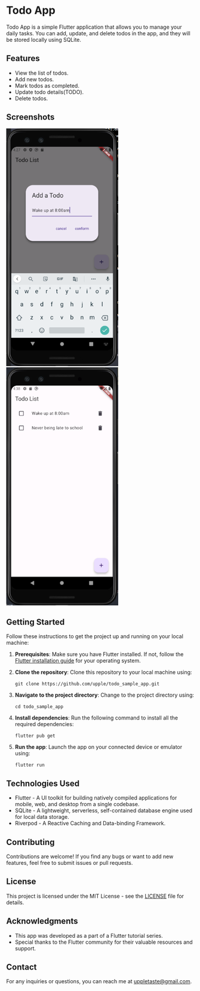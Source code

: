 # Todo App

Todo App is a simple Flutter application that allows you to manage your daily tasks. You can add, update, and delete todos in the app, and they will be stored locally using SQLite.

## Features

- View the list of todos.
- Add new todos.
- Mark todos as completed.
- Update todo details(TODO).
- Delete todos.

## Screenshots

<img src="img/screen_shot1.png" alt="screen_shot1" width="300">  <img src="img/screen_shot2.png" alt="screen_shot2" width="300">

## Getting Started

Follow these instructions to get the project up and running on your local machine:

1. **Prerequisites**: Make sure you have Flutter installed. If not, follow the [Flutter installation guide](https://flutter.dev/docs/get-started/install) for your operating system.

2. **Clone the repository**: Clone this repository to your local machine using:

   ```
   git clone https://github.com/upple/todo_sample_app.git
   ```

3. **Navigate to the project directory**: Change to the project directory using:

   ```
   cd todo_sample_app
   ```

4. **Install dependencies**: Run the following command to install all the required dependencies:

   ```
   flutter pub get
   ```

5. **Run the app**: Launch the app on your connected device or emulator using:

   ```
   flutter run
   ```

## Technologies Used

- Flutter - A UI toolkit for building natively compiled applications for mobile, web, and desktop from a single codebase.
- SQLite - A lightweight, serverless, self-contained database engine used for local data storage.
- Riverpod - A Reactive Caching and Data-binding Framework.

## Contributing

Contributions are welcome! If you find any bugs or want to add new features, feel free to submit issues or pull requests.

## License

This project is licensed under the MIT License - see the [LICENSE](LICENSE) file for details.

## Acknowledgments

- This app was developed as a part of a Flutter tutorial series.
- Special thanks to the Flutter community for their valuable resources and support.

## Contact

For any inquiries or questions, you can reach me at uppletaste@gmail.com.
